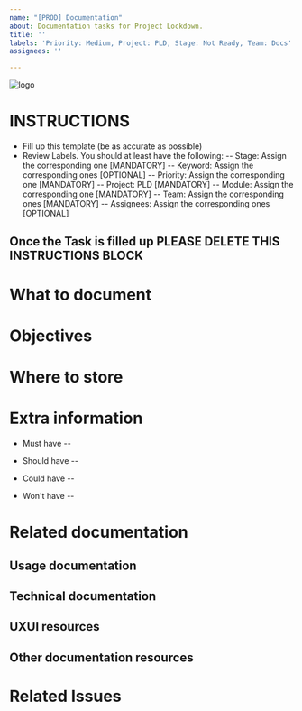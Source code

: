 ```yaml
---
name: "[PROD] Documentation"
about: Documentation tasks for Project Lockdown.
title: ''
labels: 'Priority: Medium, Project: PLD, Stage: Not Ready, Team: Docs'
assignees: ''

---
```


![logo](https://user-images.githubusercontent.com/9198668/85232285-68543380-b430-11ea-8353-1aafb79baf78.png) 

# INSTRUCTIONS
- Fill up this template (be as accurate as possible)
- Review Labels. You should at least have the following:
 -- Stage: Assign the corresponding one [MANDATORY]
 -- Keyword: Assign the corresponding ones [OPTIONAL]
 -- Priority: Assign the corresponding one [MANDATORY] 
 -- Project: PLD [MANDATORY]
 -- Module: Assign the corresponding one [MANDATORY]
 -- Team: Assign the corresponding ones [MANDATORY]
 -- Assignees: Assign the corresponding ones [OPTIONAL]

Once the Task is filled up PLEASE DELETE THIS INSTRUCTIONS BLOCK
---

# What to document


# Objectives


# Where to store


# Extra information
- Must have
 -- 

- Should have
 -- 

- Could have
 -- 

- Won't have
 -- 

# Related documentation
## Usage documentation

## Technical documentation

## UXUI resources

## Other documentation resources

# Related Issues
<!--stackedit_data:
eyJoaXN0b3J5IjpbLTkwMTA4MDExNF19
-->
